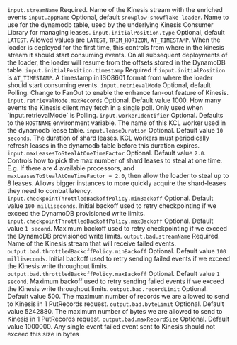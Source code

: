 <tr>
    <td><code>input.streamName</code></td>
    <td>Required. Name of the Kinesis stream with the enriched events</td>
</tr>
<tr>
    <td><code>input.appName</code></td>
    <td>Optional, default <code>snowplow-snowflake-loader</code>. Name to use for the dynamodb table, used by the underlying Kinesis Consumer Library for managing leases.</td>
</tr>
<tr>
    <td><code>input.initialPosition.type</code></td>
    <td>Optional, default <code>LATEST</code>. Allowed values are <code>LATEST</code>, <code>TRIM_HORIZON</code>, <code>AT_TIMESTAMP</code>. When the loader is deployed for the first time, this controls from where in the kinesis stream it should start consuming events.  On all subsequent deployments of the loader, the loader will resume from the offsets stored in the DynamoDB table.</td>
</tr>
<tr>
    <td><code>input.initialPosition.timestamp</code></td>
    <td>Required if <code>input.initialPosition</code> is <code>AT_TIMESTAMP</code>.  A timestamp in ISO8601 format from where the loader should start consuming events.</td>
</tr>
<tr>
    <td><code>input.retrievalMode</code></td>
    <td>Optional, default Polling.  Change to FanOut to enable the enhance fan-out feature of Kinesis.</td>
</tr>
<tr>
    <td><code>input.retrievalMode.maxRecords</code></td>
    <td>Optional. Default value 1000.  How many events the Kinesis client may fetch in a single poll.  Only used when `input.retrievalMode` is Polling.</td>
</tr>
<tr>
    <td><code>input.workerIdentifier</code></td>
    <td>Optional. Defaults to the <code>HOSTNAME</code> environment variable. The name of this KCL worker used in the dynamodb lease table.</td>
</tr>
<tr>
    <td><code>input.leaseDuration</code></td>
    <td>Optional. Default value <code>10 seconds</code>. The duration of shard leases.  KCL workers must periodically refresh leases in the dynamodb table before this duration expires.</td>
</tr>
<tr>
    <td><code>input.maxLeasesToStealAtOneTimeFactor</code></td>
    <td>Optional. Default value <code>2.0</code>. Controls how to pick the max number of shard leases to steal at one time. E.g. If there are 4 available processors, and <code>maxLeasesToStealAtOneTimeFactor = 2.0</code>, then allow the loader to steal up to 8 leases. Allows bigger instances to more quickly acquire the shard-leases they need to combat latency.</td>
</tr>
<tr>
    <td><code>input.checkpointThrottledBackoffPolicy.minBackoff</code></td>
    <td>Optional.  Default value <code>100 milliseconds</code>.  Initial backoff used to retry checkpointing if we exceed the DynamoDB provisioned write limits.</td>
</tr>
<tr>
    <td><code>input.checkpointThrottledBackoffPolicy.maxBackoff</code></td>
    <td>Optional.  Default value <code>1 second</code>.  Maximum backoff used to retry checkpointing if we exceed the DynamoDB provisioned write limits.</td>
</tr>
<tr>
    <td><code>output.bad.streamName</code></td>
    <td>Required. Name of the Kinesis stream that will receive failed events.</td>
</tr>
<tr>
    <td><code>output.bad.throttledBackoffPolicy.minBackoff</code></td>
    <td>Optional.  Default value <code>100 milliseconds</code>.  Initial backoff used to retry sending failed events if we exceed the Kinesis write throughput limits.</td>
</tr>
<tr>
    <td><code>output.bad.throttledBackoffPolicy.maxBackoff</code></td>
    <td>Optional.  Default value <code>1 second</code>.  Maximum backoff used to retry sending failed events if we exceed the Kinesis write throughput limits.</td>
</tr>
<tr>
    <td><code>output.bad.recordLimit</code></td>
    <td>Optional.  Default value 500.  The maximum number of records we are allowed to send to Kinesis in 1 PutRecords request.</td>
</tr>
<tr>
    <td><code>output.bad.byteLimit</code></td>
    <td>Optional.  Default value 5242880.  The maximum number of bytes we are allowed to send to Kinesis in 1 PutRecords request.</td>
</tr>
<tr>
    <td><code>output.bad.maxRecordSize</code></td>
    <td>Optional.  Default value 1000000.  Any single event failed event sent to Kinesis should not exceed this size in bytes</td>
</tr>

